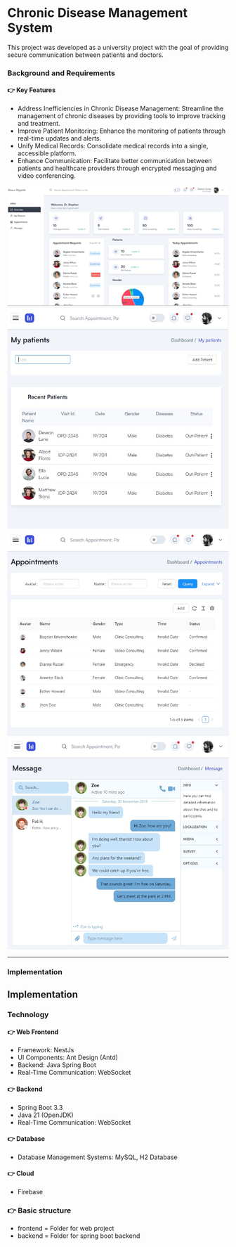 # Chronic Disease Management System 
This project was developed as a university project with the goal of providing secure communication between patients and doctors.

### Background and Requirements
#### 👉 Key Features
- Address Inefficiencies in Chronic Disease Management: Streamline the management of chronic diseases by providing tools to improve tracking and treatment.
- Improve Patient Monitoring: Enhance the monitoring of patients through real-time updates and alerts.
- Unify Medical Records: Consolidate medical records into a single, accessible platform.
- Enhance Communication: Facilitate better communication between patients and healthcare providers through encrypted messaging and video conferencing.

<p>
  <img src="resources/screenshots/Screenshot_2.jpg">
  <img src="resources/screenshots/Screenshot_3.jpg"> 
  <img src="resources/screenshots/Screenshot_4.jpg"> 
  <img src="resources/screenshots/Screenshot_5.jpg"> 
</p>

___

### Implementation

## Implementation
### Technology
#### 👉  Web Frontend
* Framework: NestJs
* UI Components: Ant Design (Antd)
* Backend: Java Spring Boot
* Real-Time Communication: WebSocket

#### 👉  Backend
* Spring Boot 3.3
* Java 21 (OpenJDK)
* Real-Time Communication: WebSocket

#### 👉  Database
* Database Management Systems: MySQL, H2 Database

#### 👉  Cloud
* Firebase

### 👉  Basic structure
* frontend = Folder for web project
* backend = Folder for spring boot backend
